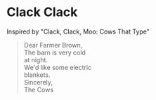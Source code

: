 # Clack Clack

Inspired by "Clack, Clack, Moo: Cows That Type"

<blockquote>
Dear Farmer Brown,<br>
The barn is very cold<br>
at night.<br>
We'd like some electric<br>
blankets.<br>
Sincerely,<br>
The Cows
</blockquote>
